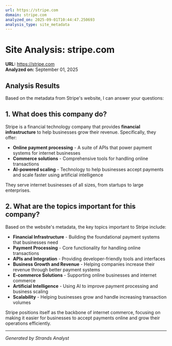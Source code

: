 ```yaml
---
url: https://stripe.com
domain: stripe.com
analyzed_on: 2025-09-01T10:44:47.250693
analysis_type: site_metadata
---
```


# Site Analysis: stripe.com

**URL:** https://stripe.com  
**Analyzed on:** September 01, 2025

## Analysis Results

Based on the metadata from Stripe's website, I can answer your questions:

## 1. What does this company do?

Stripe is a financial technology company that provides **financial infrastructure** to help businesses grow their revenue. Specifically, they offer:

- **Online payment processing** - A suite of APIs that power payment systems for internet businesses
- **Commerce solutions** - Comprehensive tools for handling online transactions
- **AI-powered scaling** - Technology to help businesses accept payments and scale faster using artificial intelligence

They serve internet businesses of all sizes, from startups to large enterprises.

## 2. What are the topics important for this company?

Based on the website's metadata, the key topics important to Stripe include:

- **Financial Infrastructure** - Building the foundational payment systems that businesses need
- **Payment Processing** - Core functionality for handling online transactions
- **APIs and Integration** - Providing developer-friendly tools and interfaces
- **Business Growth and Revenue** - Helping companies increase their revenue through better payment systems
- **E-commerce Solutions** - Supporting online businesses and internet commerce
- **Artificial Intelligence** - Using AI to improve payment processing and business scaling
- **Scalability** - Helping businesses grow and handle increasing transaction volumes

Stripe positions itself as the backbone of internet commerce, focusing on making it easier for businesses to accept payments online and grow their operations efficiently.


---
*Generated by Strands Analyst*
